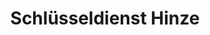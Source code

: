 ---
title: "Schlüsseldienst Hinze"
url: /recklinghausen/schluesseldienst-hinze/
shop: Schlüsseldienst
---